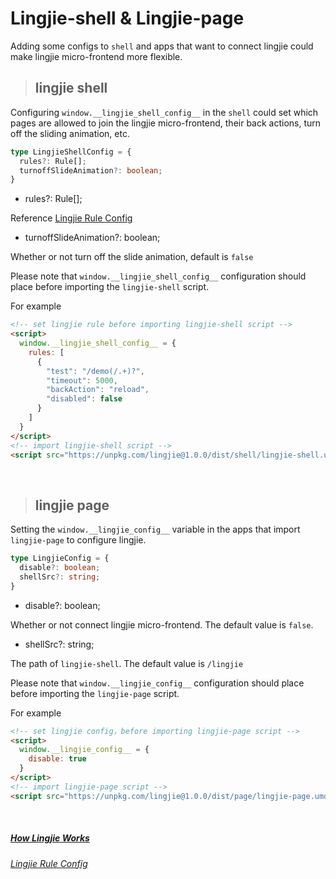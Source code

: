 # Lingjie-shell & Lingjie-page

Adding some configs to `shell` and apps that want to connect lingjie could make lingjie micro-frontend more flexible.

> ## lingjie shell

Configuring `window.__lingjie_shell_config__` in the `shell` could set which pages are allowed to join the lingjie micro-frontend, their back actions, turn off the sliding animation, etc.

```ts
type LingjieShellConfig = {
  rules?: Rule[];
  turnoffSlideAnimation?: boolean;
}
```
* rules?: Rule[];

Reference [Lingjie Rule Config](/docs/usage.html?title=lingjie-config-rule)

* turnoffSlideAnimation?: boolean;

Whether or not turn off the slide animation, default is `false`


Please note that `window.__lingjie_shell_config__` configuration should place before importing the `lingjie-shell` script.

For example

```html
<!-- set lingjie rule before importing lingjie-shell script -->
<script>
  window.__lingjie_shell_config__ = {
    rules: [
      {
        "test": "/demo(/.+)?",
        "timeout": 5000,
        "backAction": "reload",
        "disabled": false
      }
    ]
  }
</script>
<!-- import lingjie-shell script -->
<script src="https://unpkg.com/lingjie@1.0.0/dist/shell/lingjie-shell.umd.js"></script>
```

&nbsp;

> ## lingjie page

Setting the `window.__lingjie_config__` variable in the apps that import `lingjie-page` to configure lingjie.

```ts
type LingjieConfig = {
  disable?: boolean;
  shellSrc?: string;
}
```

* disable?: boolean;

Whether or not connect lingjie micro-frontend. The default value is `false`.

* shellSrc?: string;

The path of `lingjie-shell`. The default value is `/lingjie`

Please note that `window.__lingjie_config__` configuration should place before importing the `lingjie-page` script.

For example

```html
<!-- set lingjie config，before importing lingjie-page script -->
<script>
  window.__lingjie_config__ = {
    disable: true
  }
</script>
<!-- import lingjie-page script -->
<script src="https://unpkg.com/lingjie@1.0.0/dist/page/lingjie-page.umd.js"></script>
```

&nbsp;

##### [How Lingjie Works](/docs/usage.html?title=how-lingjie-works)
###### [Lingjie Rule Config](/docs/usage.html?title=lingjie-config-rule)